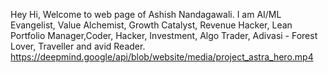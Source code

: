 Hey Hi, Welcome to web page of Ashish Nandagawali. I am AI/ML Evangelist, Value Alchemist, Growth Catalyst, Revenue Hacker, Lean Portfolio Manager,Coder, Hacker, Investment, Algo Trader, Adivasi - Forest Lover, Traveller and avid Reader. 
https://deepmind.google/api/blob/website/media/project_astra_hero.mp4
